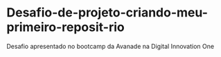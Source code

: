 # Desafio-de-projeto-criando-meu-primeiro-reposit-rio
Desafio apresentado no bootcamp da Avanade na Digital Innovation One
